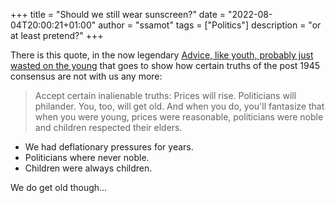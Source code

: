 +++
title = "Should we still wear sunscreen?"
date = "2022-08-04T20:00:21+01:00"
author = "ssamot"
tags = ["Politics"]
description = "or at least pretend?"
+++

There is this quote, in the now legendary [Advice, like youth, probably just wasted on the young](https://www.chicagotribune.com/columns/chi-schmich-sunscreen-column-column.html) that goes to show how certain truths of the post 1945 consensus are not with us any more:

> Accept certain inalienable truths: Prices will rise. Politicians will philander. You, too, will get old. And when you do, you'll fantasize that when you were young, prices were reasonable, politicians were noble and children respected their elders.

* We had deflationary pressures for years.
* Politicians where never noble.
* Children were always children.

We do get old though...
